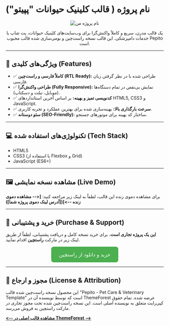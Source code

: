 # نام پروژه ( قالب کلینیک حیوانات "پپیتو")

<p align="center">
  <img src="[لینک مستقیم به یک اسکرین‌شات جذاب از پروژه]" alt="نام پروژه من">
</p>

<p align="center">
  یک قالب مدرن، سریع و کاملاً واکنش‌گرا برای وب‌سایت‌های کلینیک حیوانات، پت شاپ یا خدمات دامپزشکی. این قالب نسخه راست‌چین و بومی‌سازی شده قالب محبوب Pepito است.
</p>

---

## 🚀 ویژگی‌های کلیدی (Features)

- ✅ **کاملاً فارسی و راست‌چین (RTL Ready):** طراحی شده با در نظر گرفتن زبان فارسی.
- ✅ **طراحی واکنش‌گرا (Fully Responsive):** نمایش بی‌نقص در تمام دستگاه‌ها (موبایل، تبلت و دسکتاپ).
- ✅ **کدنویسی تمیز و بهینه:** بر اساس آخرین استانداردهای HTML5, CSS3 و JavaScript.
- ✅ **سرعت بارگذاری بالا:** بهینه‌سازی شده برای بهترین عملکرد و تجربه کاربری.
- ✅ **سئو دوستانه (SEO-Friendly):** ساختار کد بهینه برای موتورهای جستجو.

---

## 💻 تکنولوژی‌های استفاده شده (Tech Stack)

- HTML5
- CSS3 (با استفاده از Flexbox و Grid)
- JavaScript (ES6+)

---

## 🖼️ مشاهده نسخه نمایشی (Live Demo)

برای مشاهده دموی زنده این قالب، لطفاً به لینک زیر مراجعه کنید:
**[<-- مشاهده دموی زنده -->]([آدرس لینک دموی پروژه شما])**

---

## 🛒 خرید و پشتیبانی (Purchase & Support)

**این یک پروژه تجاری است.** برای خرید نسخه کامل و دریافت پشتیبانی، لطفاً از طریق لینک زیر در مارکت **راستچین** اقدام نمایید.

<p align="center">
  <a href="[" style="background-color: #4CAF50; color: white; padding: 15px 25px; text-align: center; text-decoration: none; display: inline-block; font-size: 16px; border-radius: 8px;">
    خرید و دانلود از راستچین
  </a>
</p>

---

## 📄 مجوز و ارجاع (License & Attribution)

این محصول نسخه راست‌چین شده قالب "Pepito - Pet Care & Veterinary Template" است که توسط نویسنده آن در ThemeForest عرضه شده. تمام حقوق کپی‌رایت متعلق به نویسنده اصلی است. این نسخه راست‌چین شده تحت مجوز تجاری در مارکت راستچین به فروش می‌رسد.

**[<-- مشاهده قالب اصلی در ThemeForest -->](https://themeforest.net/item/pepito-pet-care-veterinary-template/56370391)**
